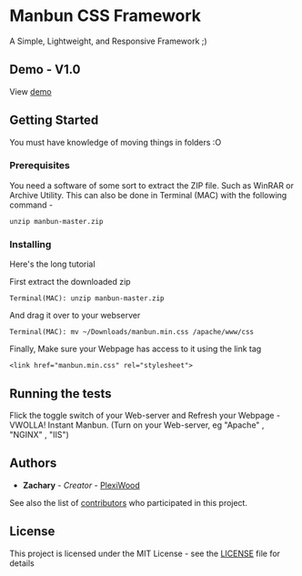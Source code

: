 # Manbun CSS Framework

A Simple, Lightweight, and Responsive Framework ;)

## Demo - V1.0

View [demo](https://swellful.github.io/manbun/)

## Getting Started

You must have knowledge of moving things in folders :O

### Prerequisites

You need a software of some sort to extract the ZIP file. Such as WinRAR or Archive Utility.
This can also be done in Terminal (MAC) with the following command -
```
unzip manbun-master.zip
```

### Installing

Here's the long tutorial

First extract the downloaded zip

```
Terminal(MAC): unzip manbun-master.zip
```

And drag it over to your webserver

```
Terminal(MAC): mv ~/Downloads/manbun.min.css /apache/www/css
```

Finally, Make sure your Webpage has access to it using the link tag

```
<link href="manbun.min.css" rel="stylesheet">
```

## Running the tests

Flick the toggle switch of your Web-server and Refresh your Webpage - VWOLLA! Instant Manbun.
(Turn on your Web-server, eg "Apache" , "NGINX" , "IIS")

## Authors

* **Zachary** - *Creator* - [PlexiWood](https://github.com/swellful)

See also the list of [contributors](https://github.com/swellful/manbun/contributors) who participated in this project.

## License

This project is licensed under the MIT License - see the [LICENSE](LICENSE) file for details
